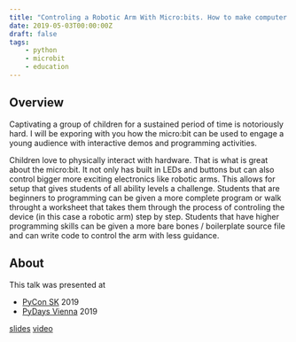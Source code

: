```yaml
---
title: "Controling a Robotic Arm With Micro:bits. How to make computer science education more interesting."
date: 2019-05-03T00:00:00Z
draft: false
tags:
    - python
    - microbit
    - education
---
```


## Overview

Captivating a group of children for a sustained period of time is notoriously hard. I will be exporing with you how the micro:bit can be used to engage a young audience with interactive demos and programming activities.

Children love to physically interact with hardware. That is what is great about the micro:bit. It not only has built in LEDs and buttons but can also control bigger more exciting electronics like robotic arms. This allows for setup that gives students of all ability levels a challenge. Students that are beginners to programming can be given a more complete program or walk throught a worksheet that takes them through the process of controling the device (in this case a robotic arm) step by step. Students that have higher programming skills can be given a more bare bones / boilerplate source file and can write code to control the arm with less guidance.

## About

This talk was presented at

* [PyCon SK](https://pycon.sk) 2019
* [PyDays Vienna](https://www.pydays.at/) 2019

[slides](https://pydaysat19.lukespademan.com)
[video](https://www.youtube.com/watch?v=l3ujgWuTTpo)
